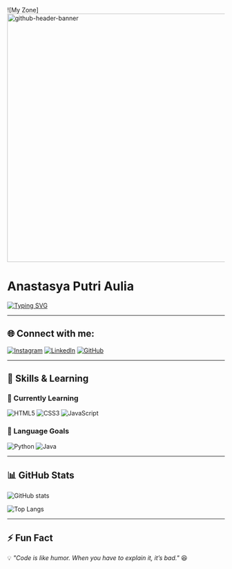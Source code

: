 <!-- Header / Banner -->
![My Zone]<img width="2125" height="575" alt="github-header-banner" src="https://github.com/user-attachments/assets/c5ad8b84-2a95-4315-8a39-027c4e3b94c1" />


# Anastasya Putri Aulia
[![Typing SVG](https://readme-typing-svg.herokuapp.com?size=25&color=00BFFF&lines=+There!+(˶ˆᗜˆ˵);I'm+a+Student+;Always+Learning+New+Things)](https://git.io/typing-svg)

---

## 🌐 Connect with me:
[![Instagram](https://img.shields.io/badge/Instagram-E4405F?style=for-the-badge&logo=instagram&logoColor=white)](https://www.instagram.com/oioioyuu/)
[![LinkedIn](https://img.shields.io/badge/LinkedIn-0077B5?style=for-the-badge&logo=linkedin&logoColor=white)](https://www.linkedin.com/in/personal-saa/)
[![GitHub](https://img.shields.io/badge/GitHub-100000?style=for-the-badge&logo=github&logoColor=white)](https://github.com/ahnasta)

---

## 🚀 Skills & Learning
### 🌱 Currently Learning
![HTML5](https://img.shields.io/badge/HTML5-E34F26?style=for-the-badge&logo=html5&logoColor=white)
![CSS3](https://img.shields.io/badge/CSS3-1572B6?style=for-the-badge&logo=css3&logoColor=white)
![JavaScript](https://img.shields.io/badge/JavaScript-F7DF1E?style=for-the-badge&logo=javascript&logoColor=black)

### 🎯 Language Goals
![Python](https://img.shields.io/badge/Python-3776AB?style=for-the-badge&logo=python&logoColor=white)
![Java](https://img.shields.io/badge/Java-007396?style=for-the-badge&logo=java&logoColor=white)

---

## 📊 GitHub Stats
![GitHub stats](https://github-readme-stats.vercel.app/api?username=USERNAME&show_icons=true&theme=tokyonight)  

![Top Langs](https://github-readme-stats.vercel.app/api/top-langs/?username=USERNAME&layout=compact&theme=tokyonight)

---

## ⚡ Fun Fact
💡 *"Code is like humor. When you have to explain it, it’s bad."* 😆

